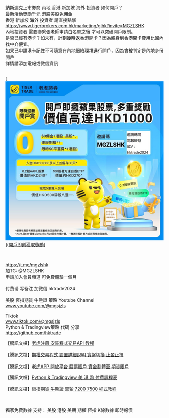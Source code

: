 <html>

納斯達克上市券商 內地 香港 新加坡 海外 投資者 如何開戶？<br>
最新活動獎勵千元 港股美股免佣金<br>
香港 新加坡 海外 投資者 請直接點擊 <br><a href='https://www.tigerbrokers.com.hk/marketing/glhk?invite=MGZLSHK'>https://www.tigerbrokers.com.hk/marketing/glhk?invite=MGZLSHK</a><br>
內地投資者 需要聯繫張老師申請白名單之後 才可以突破開戶限制。<br>
是否已經有港卡？如未有，計劃幾時返香港開卡？因為親身到香港開卡費用比國內找中介便宜。<br>
如果已申請港卡記住不可隨意在內地網絡環境進行開戶，因為會被判定是內地身份開戶<br>
詳情請添加電報或微信資訊<br><br>

 [<img src="https://raw.githubusercontent.com/hktrade/hktrade.github.io/main/reg.jpg">]([開戶即刻獲取獎勵](https://www.tigerbrokers.com.hk/marketing/glhk?invite=MGZLSHK)]

<br>
 
<a href='https://t.me/mgsjzls'>https://t.me/mgzlshk</a>
<br>
加TG: @MGZLSHK<br>
申請加入會員頻道 可免費體驗一個月<br>
<br>
付费请 写备注 加微信  hktrade2024
<br>
<br>
美股 恆指期貨 牛熊證 策略 Youtube Channel <br> <a href='http://www.youtube.com/@mgsjzls'>www.youtube.com/@mgsjzls</a><br>

Tiktok <br>  <a href='http://www.tiktok.com/@mgsjzls'>www.tiktok.com/@mgsjzls</a><br>
Python & Tradingview策略 代碼 分享 <br><a href='https://github.com/hktrade'>https://github.com/hktrade</a><br>
 
【騰訊文檔】<a href='https://docs.qq.com/doc/DUE14WmFKaUFkS0hJ'>老虎注册 安装程式交易API 教程</a><br>
<br>
【騰訊文檔】<a href='https://docs.qq.com/doc/DUHlZVFpRTHZMbW5x'>期權交易程式 設置詳細說明 實盤切換 止盈止損</a><br>
<br>
【騰訊文檔】<a href='https://docs.qq.com/doc/DUHpnenhKZ2pxSGlv'>老虎APP 開放平台  股票賬戶 資金劃轉至 期貨賬戶</a><br>

【騰訊文檔】<a href='https://docs.qq.com/doc/DUHpnenhKZ2pxSGlv'>Python & Tradingview 美 港 幣 付費課程表</a><br>
<br>
【騰訊文檔】<a href='https://docs.qq.com/doc/DUFFacEdnc1hBRkVG'>恆指期貨 牛熊證 窝轮 7200 7500 程式教程</a><br>

<br>
<br>
獨家免費數據 支持： 美股 港股 美期 期權 恆指 K線數據 即時報價 <br>
 <br>

